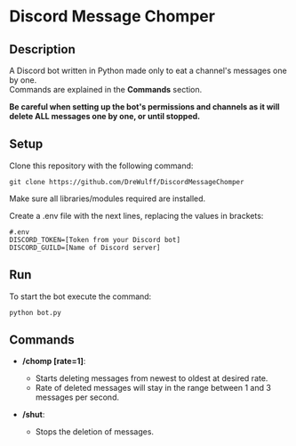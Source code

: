 # Discord Message Chomper
## Description
A Discord bot written in Python made only to eat a channel's messages one by one.  
Commands are explained in the **Commands** section.

**Be careful when setting up the bot's permissions and channels as it will delete ALL messages one by one, or until stopped.**

## Setup
Clone this repository with the following command:

    git clone https://github.com/DreWulff/DiscordMessageChomper

Make sure all libraries/modules required are installed.

Create a .env file with the next lines, replacing the values in brackets:

    #.env
    DISCORD_TOKEN=[Token from your Discord bot]
    DISCORD_GUILD=[Name of Discord server]

## Run
To start the bot execute the command:

    python bot.py

## Commands
* **/chomp [rate=1]**:
  * Starts deleting messages from newest to oldest at desired rate.
  * Rate of deleted messages will stay in the range between 1 and 3 messages per second.

* **/shut**:
  * Stops the deletion of messages.
